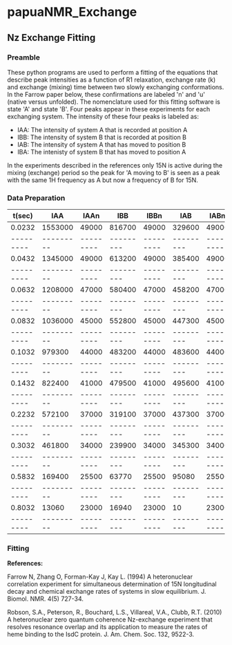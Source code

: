 # papuaNMR_Exchange

## Nz Exchange Fitting

### Preamble

These python programs are used to perform a fitting of the equations that describe peak intensities as a function of R1 relaxation,  exchange rate (k) and exchange (mixing) time between two slowly exchanging conformations. In the Farrow paper below, these confirmations are labeled 'n' and 'u' (native versus unfolded). The nomenclature used for this fitting software is state 'A' and state 'B'. Four peaks appear in these experiments for each exchanging system. The intensity of these four peaks is labeled as:

* IAA: The intensity of system A that is recorded at position A
* IBB: The intensity of system B that is recorded at position B
* IAB: The intensity of system A that has moved to position B
* IBA: The intenisty of system B that has moved to position A

In the experiments described in the references only 15N is active during the mixing (exchange) period so the peak for 'A moving to B' is seen as a peak with the same 1H frequency as A but now a frequency of B for 15N. 

### Data Preparation


|     t(sec)    |      IAA      |       IAAn    |      IBB      |      IBBn     |      IAB      |       IABn    |      IBA      |      IBAn     |
| --------- | --------- | --------- | --------- | --------- | --------- | --------- | --------- | ---------    |
|0.0232|1553000|49000|816700|49000|329600|49000|233100|49000|
| --------- | --------- | --------- | --------- | --------- | --------- | --------- | --------- | ---------    |
|0.0432|1345000|49000|613200|49000|385400|49000|312600|49000|
| --------- | --------- | --------- | --------- | --------- | --------- | --------- | --------- | ---------    |
|0.0632|1208000|47000|580400|47000|458200|47000|364200|47000|
| --------- | --------- | --------- | --------- | --------- | --------- | --------- | --------- | ---------    |
|0.0832|1036000|45000|552800|45000|447300|45000|325900|45000|
| --------- | --------- | --------- | --------- | --------- | --------- | --------- | --------- | ---------    |
|0.1032|979300|44000|483200|44000|483600|44000|368200|44000|
| --------- | --------- | --------- | --------- | --------- | --------- | --------- | --------- | ---------    |
|0.1432|822400|41000|479500|41000|495600|41000|407100|41000|
| --------- | --------- | --------- | --------- | --------- | --------- | --------- | --------- | ---------    |
|0.2232|572100|37000|319100|37000|437300|37000|297200|37000|
| --------- | --------- | --------- | --------- | --------- | --------- | --------- | --------- | ---------    |
|0.3032|461800|34000|239900|34000|345300|34000|224200|34000|
| --------- | --------- | --------- | --------- | --------- | --------- | --------- | --------- | ---------    |
|0.5832|169400|25500|63770|25500|95080|25500|77400|25500|
| --------- | --------- | --------- | --------- | --------- | --------- | --------- | --------- | ---------    |
|0.8032|13060|23000|16940|23000|10|23000|10|23000|
| --------- | --------- | --------- | --------- | --------- | --------- | --------- | --------- | ---------    |
### Fitting







**References:**

Farrow N, Zhang O, Forman-Kay J, Kay L. (1994) A heteronuclear correlation experiment for simultaneous determination of 15N longitudinal decay and chemical exchange rates of systems in slow equilibrium. J. Biomol. NMR. 4(5) 727-34.

Robson, S.A., Peterson, R., Bouchard, L.S., Villareal, V.A., Clubb, R.T. (2010) A heteronuclear zero quantum coherence Nz-exchange experiment that resolves resonance overlap and its application to measure the rates of heme binding to the IsdC protein. J. Am. Chem. Soc. 132, 9522-3.
